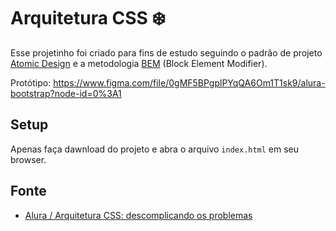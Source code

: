 # Arquitetura CSS :snowflake:
Esse projetinho foi criado para fins de estudo seguindo o padrão de projeto [Atomic Design](https://vidadeproduto.com.br/atomic-design/) e a metodologia [BEM](https://medium.com/@fnandaleite/metodologia-bem-para-css-b0d3269b4853) (Block Element Modifier).

Protótipo: https://www.figma.com/file/0gMF5BPgplPYqQA6Om1T1sk9/alura-bootstrap?node-id=0%3A1

## Setup
Apenas faça dawnload do projeto e abra o arquivo `index.html` em seu browser.

## Fonte
- [Alura / Arquitetura CSS: descomplicando os problemas](https://cursos.alura.com.br/course/arquitetura-css)

